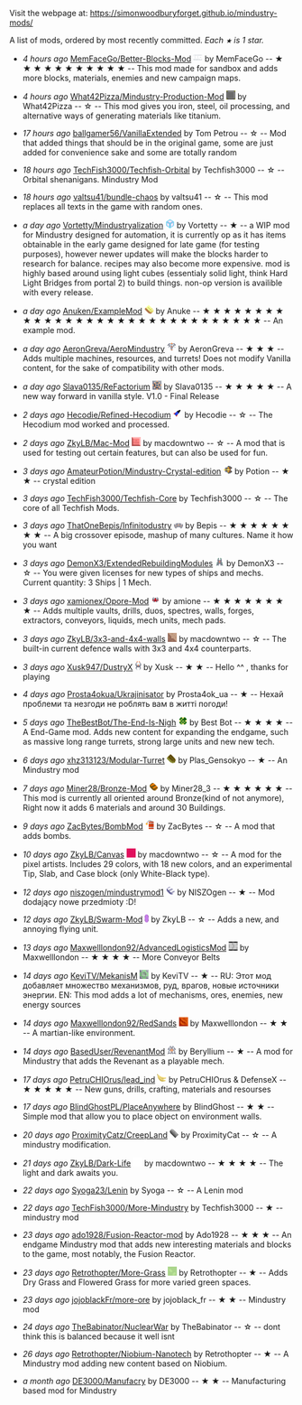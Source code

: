 
Visit the webpage at: https://simonwoodburyforget.github.io/mindustry-mods/

A list of mods, ordered by most recently committed. *Each `★` is 1 star.*


  - *4 hours ago* [MemFaceGo/Better-Blocks-Mod](https://github.com/MemFaceGo/Better-Blocks-Mod) ![](images/better-blocks-mod-icon.png) by MemFaceGo -- ★ ★ ★ ★ ★ ★ ★ ★ ★ ★ ★  -- This mod made for sandbox and adds more blocks, materials, enemies and new campaign maps.

  - *4 hours ago* [What42Pizza/Mindustry-Production-Mod](https://github.com/What42Pizza/Mindustry-Production-Mod) ![](images/mindustry-production-mod-icon.png) by What42Pizza -- ☆ -- This mod gives you iron, steel, oil processing, and alternative ways of generating materials like titanium.

  - *17 hours ago* [ballgamer56/VanillaExtended](https://github.com/ballgamer56/VanillaExtended)  by Tom Petrou -- ☆ -- Mod that added things that should be in the original game, some are just added for convenience sake and some are totally random

  - *18 hours ago* [TechFish3000/Techfish-Orbital](https://github.com/TechFish3000/Techfish-Orbital)  by Techfish3000 -- ☆ -- Orbital shenanigans. Mindustry Mod

  - *18 hours ago* [valtsu41/bundle-chaos](https://github.com/valtsu41/bundle-chaos)  by valtsu41 -- ☆ -- This mod replaces all texts in the game with random ones.

  - *a day ago* [Vortetty/Mindustryalization](https://github.com/Vortetty/Mindustryalization) ![](images/mindustryalization-icon.png) by Vortetty -- ★  -- a WIP mod for Mindustry designed for automation, it is currently op as it has items obtainable in the early game designed for late game (for testing purposes), however newer updates will make the blocks harder to research for balance. recipes may also become more expensive. mod is highly based around using light cubes (essentialy solid light, think Hard Light Bridges from portal 2) to build things. non-op version is availible with every release.

  - *a day ago* [Anuken/ExampleMod](https://github.com/Anuken/ExampleMod) ![](images/examplemod-icon.png) by Anuke -- ★ ★ ★ ★ ★ ★ ★ ★ ★ ★ ★ ★ ★ ★ ★ ★ ★ ★ ★ ★ ★ ★ ★ ★ ★ ★ ★ ★ ★ ★ ★  -- An example mod.

  - *a day ago* [AeronGreva/AeroMindustry](https://github.com/AeronGreva/AeroMindustry) ![](images/aeromindustry-icon.png) by AeronGreva -- ★ ★ ★  -- Adds multiple machines, resources, and turrets!
Does not modify Vanilla content, for the sake of compatibility with other mods.

  - *a day ago* [Slava0135/ReFactorium](https://github.com/Slava0135/ReFactorium) ![](images/refactorium-icon.png) by Slava0135 -- ★ ★ ★ ★ ★  -- A new way forward in vanilla style.
V1.0 - Final Release

  - *2 days ago* [Hecodie/Refined-Hecodium](https://github.com/Hecodie/Refined-Hecodium) ![](images/refined-hecodium-icon.png) by Hecodie -- ☆ -- The Hecodium mod worked and processed.

  - *2 days ago* [ZkyLB/Mac-Mod](https://github.com/ZkyLB/Mac-Mod) ![](images/mac-mod-icon.png) by macdowntwo -- ☆ -- A mod that is used for testing out certain features, but can also be used for fun.

  - *3 days ago* [AmateurPotion/Mindustry-Crystal-edition](https://github.com/AmateurPotion/Mindustry-Crystal-edition) ![](images/mindustry-crystal-edition-icon.png) by Potion -- ★ ★  -- crystal edition

  - *3 days ago* [TechFish3000/Techfish-Core](https://github.com/TechFish3000/Techfish-Core)  by Techfish3000 -- ☆ -- The core of all Techfish Mods.

  - *3 days ago* [ThatOneBepis/Infinitodustry](https://github.com/ThatOneBepis/Infinitodustry) ![](images/infinitodustry-icon.png) by Bepis -- ★ ★ ★ ★ ★ ★ ★ ★  -- A big crossover episode, mashup of many cultures. Name it how you want

  - *3 days ago* [DemonX3/ExtendedRebuildingModules](https://github.com/DemonX3/ExtendedRebuildingModules) ![](images/extendedrebuildingmodules-icon.png) by DemonX3 -- ☆ -- You were given licenses for new types of ships and mechs. Current quantity: 3 Ships | 1 Mech.

  - *3 days ago* [xamionex/Opore-Mod](https://github.com/xamionex/Opore-Mod) ![](images/opore-mod-icon.png) by amione -- ★ ★ ★ ★ ★ ★ ★ ★  -- Adds multiple vaults, drills, duos, spectres, walls, forges, extractors, conveyors, liquids, mech units, mech pads.

  - *3 days ago* [ZkyLB/3x3-and-4x4-walls](https://github.com/ZkyLB/3x3-and-4x4-walls) ![](images/3x3-and-4x4-walls-icon.png) by macdowntwo -- ☆ -- The built-in current defence walls with 3x3 and 4x4 counterparts.

  - *3 days ago* [Xusk947/DustryX](https://github.com/Xusk947/DustryX) ![](images/dustryx-icon.png) by Xusk -- ★ ★  -- Hello ^^ , thanks for playing

  - *4 days ago* [Prosta4okua/Ukrajinisator](https://github.com/Prosta4okua/Ukrajinisator)  by Prosta4ok_ua -- ★  -- Нехай проблеми та незгоди не роблять вам в житті погоди!

  - *5 days ago* [TheBestBot/The-End-Is-Nigh](https://github.com/TheBestBot/The-End-Is-Nigh) ![](images/the-end-is-nigh-icon.png) by Best Bot -- ★ ★ ★ ★  -- A End-Game mod. Adds new content for expanding the endgame, such as massive long range turrets, strong large units and new new tech.

  - *6 days ago* [xhz313123/Modular-Turret](https://github.com/xhz313123/Modular-Turret) ![](images/modular-turret-icon.png) by Plas_Gensokyo -- ★  -- An Mindustry mod

  - *7 days ago* [Miner28/Bronze-Mod](https://github.com/Miner28/Bronze-Mod) ![](images/bronze-mod-icon.png) by Miner28_3 -- ★ ★ ★ ★ ★ ★  -- This mod is currently all oriented around Bronze(kind of not anymore), Right now it adds 6 materials and around 30 Buildings.

  - *9 days ago* [ZacBytes/BombMod](https://github.com/ZacBytes/BombMod) ![](images/bombmod-icon.png) by ZacBytes -- ☆ -- A mod that adds bombs.

  - *10 days ago* [ZkyLB/Canvas](https://github.com/ZkyLB/Canvas) ![](images/canvas-icon.png) by macdowntwo -- ☆ -- A mod for the pixel artists. Includes 29 colors, with 18 new colors, and an experimental Tip, Slab, and Case block (only White-Black type).

  - *12 days ago* [niszogen/mindustrymod1](https://github.com/niszogen/mindustrymod1) ![](images/mindustrymod1-icon.png) by NISZOgen -- ★  -- Mod dodający nowe przedmioty :D!

  - *12 days ago* [ZkyLB/Swarm-Mod](https://github.com/ZkyLB/Swarm-Mod) ![](images/swarm-mod-icon.png) by ZkyLB -- ☆ -- Adds a new, and annoying flying unit.

  - *13 days ago* [Maxwelllondon92/AdvancedLogisticsMod](https://github.com/Maxwelllondon92/AdvancedLogisticsMod) ![](images/advancedlogisticsmod-icon.png) by Maxwelllondon -- ★ ★ ★ ★  -- More Conveyor Belts

  - *14 days ago* [KeviTV/MekanisM](https://github.com/KeviTV/MekanisM) ![](images/mekanism-icon.png) by KeviTV -- ★  -- RU: Этот мод добавляет множество механизмов, руд, врагов, новые источники энергии.
EN: This mod adds a lot of mechanisms, ores, enemies, new energy sources

  - *14 days ago* [Maxwelllondon92/RedSands](https://github.com/Maxwelllondon92/RedSands) ![](images/redsands-icon.png) by Maxwelllondon -- ★ ★  -- A martian-like environment.

  - *14 days ago* [BasedUser/RevenantMod](https://github.com/BasedUser/RevenantMod) ![](images/revenantmod-icon.png) by Beryllium -- ★  -- A mod for Mindustry that adds the Revenant as a playable mech.

  - *17 days ago* [PetruCHIOrus/lead_ind](https://github.com/PetruCHIOrus/lead_ind) ![](images/lead_ind-icon.png) by PetruCHIOrus & DefenseX -- ★ ★ ★ ★ ★  -- New guns, drills, crafting, materials and resourses

  - *17 days ago* [BlindGhostPL/PlaceAnywhere](https://github.com/BlindGhostPL/PlaceAnywhere)  by BlindGhost -- ★ ★  -- Simple mod that allow you to place object on environment walls.

  - *20 days ago* [ProximityCatz/CreepLand](https://github.com/ProximityCatz/CreepLand) ![](images/creepland-icon.png) by ProximityCat -- ☆ -- A mindustry modification.

  - *21 days ago* [ZkyLB/Dark-Life](https://github.com/ZkyLB/Dark-Life) ![](images/dark-life-icon.png) by macdowntwo -- ★ ★ ★ ★  -- The light and dark awaits you.

  - *22 days ago* [Syoga23/Lenin](https://github.com/Syoga23/Lenin)  by Syoga -- ☆ -- A Lenin mod

  - *22 days ago* [TechFish3000/More-Mindustry](https://github.com/TechFish3000/More-Mindustry)  by Techfish3000 -- ★  -- mindustry mod

  - *23 days ago* [ado1928/Fusion-Reactor-mod](https://github.com/ado1928/Fusion-Reactor-mod)  by Ado1928 -- ★ ★ ★  -- An endgame Mindustry mod that adds new interesting materials and blocks to the game, most notably, the Fusion Reactor.

  - *23 days ago* [Retrothopter/More-Grass](https://github.com/Retrothopter/More-Grass) ![](images/more-grass-icon.png) by Retrothopter -- ★  -- Adds Dry Grass and Flowered Grass for more varied green spaces.

  - *23 days ago* [jojoblackFr/more-ore](https://github.com/jojoblackFr/more-ore)  by jojoblack_fr -- ★ ★  -- Mindustry mod

  - *24 days ago* [TheBabinator/NuclearWar](https://github.com/TheBabinator/NuclearWar)  by TheBabinator -- ☆ -- dont think this is balanced because it well isnt

  - *26 days ago* [Retrothopter/Niobium-Nanotech](https://github.com/Retrothopter/Niobium-Nanotech)  by Retrothopter -- ★  -- A Mindustry mod adding new content based on Niobium.

  - *a month ago* [DE3000/Manufacry](https://github.com/DE3000/Manufacry)  by DE3000 -- ★ ★  -- Manufacturing based mod for Mindustry

